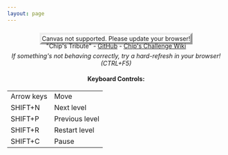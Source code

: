 ```yaml
---
layout: page
---
```

<!--
  This page has been mangled to run on github pages. But it was pretty bad to begin with.
  There is hard-coded game logic that depends on specific element ids. I am ashamed.
-->
<style>
#chipsContent {
	margin-left: auto;
	margin-right: auto;
	padding-top: 12px;
	padding-bottom: 12px;
    text-align: center;
}
#gameCanvas {
	border: outset 5px rgb(238, 238, 238);
}
#gameMessage {
  color: red;
  font-weight: bold;
}
#controls {
  /* The game actually breaks if this div isn't available. But it's gross and I want it gone */
  display: none;
}
</style>
<script src="/projects/CHIPS/js/keydrown.min.js"></script>
<script src="/projects/CHIPS/js/chips.js"></script>
<script src="/projects/CHIPS/js/chips.settings.js"></script>
<script src="/projects/CHIPS/js/chips.global.js"></script>
<script src="/projects/CHIPS/js/chips.vars.js"></script>
<script src="/projects/CHIPS/js/chips.commands.js"></script>
<script src="/projects/CHIPS/js/chips.util.js"></script>
<script src="/projects/CHIPS/rulesets/MS_1_0_0.js"></script>
<script src="/projects/CHIPS/js/chips.data.js"></script>
<script src="/projects/CHIPS/js/chips.assets.js"></script>
<script src="/projects/CHIPS/js/chips.obj.js"></script>
<script src="/projects/CHIPS/js/chips.draw.js"></script>
<script src="/projects/CHIPS/js/chips.events.js"></script>
<script src="/projects/CHIPS/js/chips.map.js"></script>
<script>
    document.addEventListener("DOMContentLoaded", function() {
        document.getElementById("buttonShower").addEventListener("click", function(e) {
            document.getElementById("buttonShower").style.display = "none";
            document.getElementById("moveControls").style.display = "block";
        });
        document.getElementById("version").textContent = chips.version;
    });
</script>
<div id="chipsContent">
  <div id="canvasDiv">
    <canvas id="gameCanvas">Canvas not supported. Please update your browser!</canvas>
    <div class="linkbar">
        "Chip's Tribute" -
        <a href="https://github.com/dolphinspired/dolphinspired.github.io/tree/master/Projects/CHIPS">GitHub</a> -
        <a href="http://chipschallenge.wikia.com/wiki/Chip%27s_Challenge_Wiki">Chip's Challenge Wiki</a>
    </div>
    <div class="linkbar" style="font-style: italic; padding-top: 6px;">
        If something's not behaving correctly, try a hard-refresh in your browser! (CTRL+F5)
    </div>
  </div>
  <div id="gameMessage"></div>
  <div>
    <span id="version"></span>
    <table id="controls">
        <tr>
            <td>
                <h4>Level Navigation:</h4>
                <button onclick="chips.map.load.prevLevel();">Previous</button>
                &nbsp;
                <button onclick="chips.map.load.level(chips.g.cam.number);">This (restart)</button>
                &nbsp;
                <button onclick="chips.map.load.nextLevel();">Next</button>
                <br/><br/>
                <button onclick="chips.g.cam.elapsedTime.togglePause();">Pause</button>
            </td>
            <td id="movement">
                <span id="buttonShower">Use your arrow keys to move, or click here to show on-screen buttons (warning: not very good).</span>
                <div id="moveControls">
                    &nbsp;<button id="buttonUp" class="totesTouchscreenCompatible">&#9650;</button>
                    <br/>
                    <button id="buttonLeft" class="totesTouchscreenCompatible">&#9664;</button>
                    <button id="buttonDown" class="totesTouchscreenCompatible">&#9660;</button>
                    <button id="buttonRight" class="totesTouchscreenCompatible">&#9654;</button>
                </div>
            </td>
        </tr>
    </table>
  </div>
  <div id="gameInstructions">
    <h4>Keyboard Controls:</h4>
    <table>
        <tbody>
            <tr>
                <td>Arrow keys</td>
                <td>Move</td>
            </tr>
            <tr>
                <td>SHIFT+N</td>
                <td>Next level</td>
            </tr>
            <tr>
                <td>SHIFT+P</td>
                <td>Previous level</td>
            </tr>
            <tr>
                <td>SHIFT+R</td>
                <td>Restart level</td>
            </tr>
            <tr>
                <td>SHIFT+C</td>
                <td>Pause</td>
            </tr>
        </tbody>
    </table>
  </div>
</div>